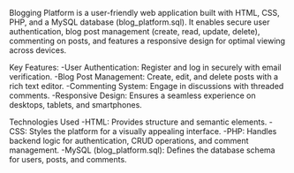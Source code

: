 Blogging Platform is a user-friendly web application built with HTML, CSS, PHP, and a MySQL database (blog_platform.sql). It enables secure user authentication, blog post management (create, read, update, delete), commenting on posts, and features a responsive design for optimal viewing across devices.

Key Features:
-User Authentication: Register and log in securely with email verification.
-Blog Post Management: Create, edit, and delete posts with a rich text editor.
-Commenting System: Engage in discussions with threaded comments.
-Responsive Design: Ensures a seamless experience on desktops, tablets, and smartphones.

Technologies Used
-HTML: Provides structure and semantic elements.
-CSS: Styles the platform for a visually appealing interface.
-PHP: Handles backend logic for authentication, CRUD operations, and comment management.
-MySQL (blog_platform.sql): Defines the database schema for users, posts, and comments.

